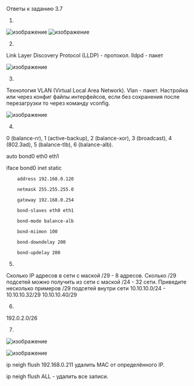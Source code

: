 Ответы к заданию 3.7

1.

![изображение](https://user-images.githubusercontent.com/16610642/153714764-89a393fb-dbe0-45d4-bf17-8768063abdb6.png)
![изображение](https://user-images.githubusercontent.com/16610642/153714792-a2d7aabe-c934-4294-a7c7-68641836d574.png)


2.

Link Layer Discovery Protocol (LLDP) - протокол.
lldpd - пакет

![изображение](https://user-images.githubusercontent.com/16610642/153715317-6fb18579-5b94-49a6-ac61-4c13dd928d3d.png)


3.

Технология VLAN (Virtual Local Area Network). 
Vlan - пакет.  Настройка или через конфиг файлы интерфейсов, если без сохранения после перезагрузки то через команду vconfig.

![изображение](https://user-images.githubusercontent.com/16610642/153715858-be62f58d-6fa2-472f-815c-ae63c18e7a22.png)


4.

0 (balance-rr), 1 (active-backup), 2 (balance-xor), 3 (broadcast), 4 (802.3ad), 5 (balance-tlb), 6 (balance-alb).

auto bond0 eth0 eth1

iface bond0 inet static

        address 192.168.0.120
        
        netmask 255.255.255.0
        
        gateway 192.168.0.254
        
        bond-slaves eth0 eth1
        
        bond-mode balance-alb
        
        bond-miimon 100
        
        bond-downdelay 200
        
        bond-updelay 200

5.

Сколько IP адресов в сети с маской /29  - 8 адресов. Сколько /29 подсетей можно получить из сети с маской /24 - 32 сети.  Приведите несколько примеров /29 подсетей внутри сети 10.10.10.0/24 - 10.10.10.32/29   10.10.10.40/29

6.

192.0.2.0/26

7.
![изображение](https://user-images.githubusercontent.com/16610642/153751761-34056b71-acb8-4756-98c2-f0766500090f.png)

![изображение](https://user-images.githubusercontent.com/16610642/153751787-82eee9ac-661a-42d2-b60e-ca97c81ebc13.png)


ip neigh flush 192.168.0.211 удалить МАС от определённого IP. 

ip neigh flush ALL  - удалить все записи.










